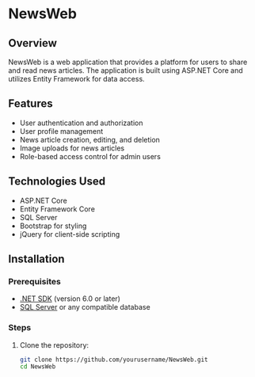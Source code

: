# NewsWeb

## Overview
NewsWeb is a web application that provides a platform for users to share and read news articles. The application is built using ASP.NET Core and utilizes Entity Framework for data access.

## Features
- User authentication and authorization
- User profile management
- News article creation, editing, and deletion
- Image uploads for news articles
- Role-based access control for admin users

## Technologies Used
- ASP.NET Core
- Entity Framework Core
- SQL Server
- Bootstrap for styling
- jQuery for client-side scripting

## Installation

### Prerequisites
- [.NET SDK](https://dotnet.microsoft.com/download) (version 6.0 or later)
- [SQL Server](https://www.microsoft.com/en-us/sql-server/sql-server-downloads) or any compatible database

### Steps
1. Clone the repository:
   ```bash
   git clone https://github.com/yourusername/NewsWeb.git
   cd NewsWeb
